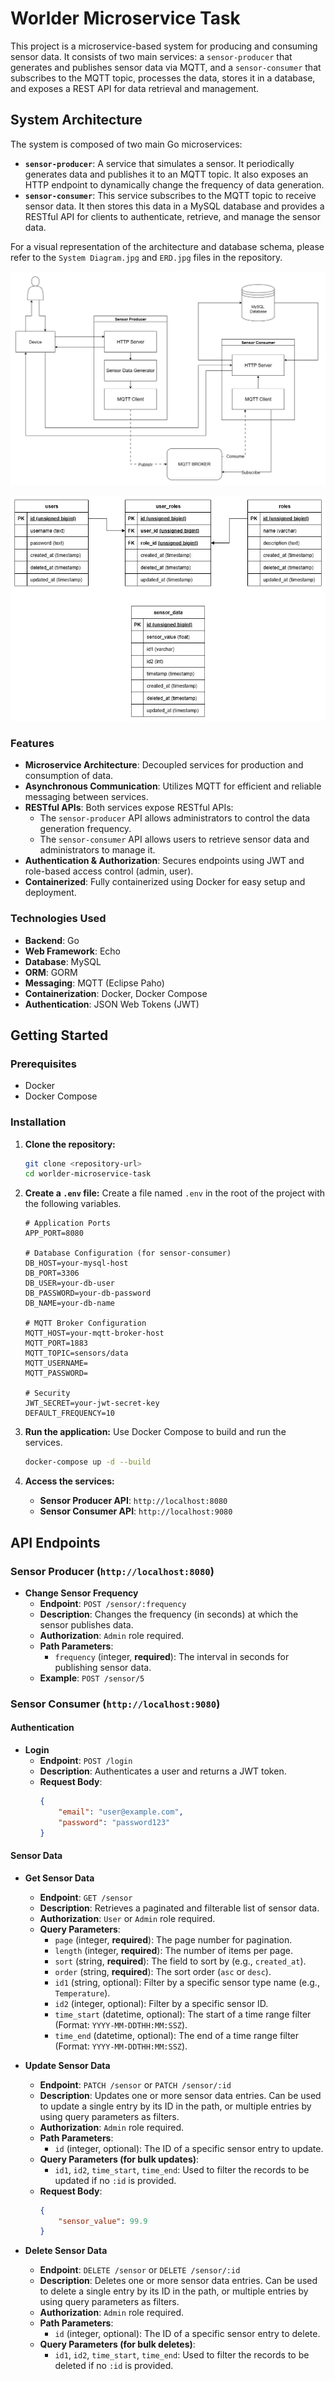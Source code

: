 # Worlder Microservice Task

This project is a microservice-based system for producing and consuming sensor data. It consists of two main services: a `sensor-producer` that generates and publishes sensor data via MQTT, and a `sensor-consumer` that subscribes to the MQTT topic, processes the data, stores it in a database, and exposes a REST API for data retrieval and management.

## System Architecture

The system is composed of two main Go microservices:

*   **`sensor-producer`**: A service that simulates a sensor. It periodically generates data and publishes it to an MQTT topic. It also exposes an HTTP endpoint to dynamically change the frequency of data generation.
*   **`sensor-consumer`**: This service subscribes to the MQTT topic to receive sensor data. It then stores this data in a MySQL database and provides a RESTful API for clients to authenticate, retrieve, and manage the sensor data.

For a visual representation of the architecture and database schema, please refer to the `System Diagram.jpg` and `ERD.jpg` files in the repository.

![System Diagram](System%20Diagram.jpg)

![ERD](ERD.jpg)

### Features

*   **Microservice Architecture**: Decoupled services for production and consumption of data.
*   **Asynchronous Communication**: Utilizes MQTT for efficient and reliable messaging between services.
*   **RESTful APIs**: Both services expose RESTful APIs:
    *   The `sensor-producer` API allows administrators to control the data generation frequency.
    *   The `sensor-consumer` API allows users to retrieve sensor data and administrators to manage it.
*   **Authentication & Authorization**: Secures endpoints using JWT and role-based access control (admin, user).
*   **Containerized**: Fully containerized using Docker for easy setup and deployment.

### Technologies Used

*   **Backend**: Go
*   **Web Framework**: Echo
*   **Database**: MySQL
*   **ORM**: GORM
*   **Messaging**: MQTT (Eclipse Paho)
*   **Containerization**: Docker, Docker Compose
*   **Authentication**: JSON Web Tokens (JWT)

## Getting Started

### Prerequisites

*   Docker
*   Docker Compose

### Installation

1.  **Clone the repository:**
    ```sh
    git clone <repository-url>
    cd worlder-microservice-task
    ```

2.  **Create a `.env` file:**
    Create a file named `.env` in the root of the project with the following variables.

    ```env
    # Application Ports
    APP_PORT=8080

    # Database Configuration (for sensor-consumer)
    DB_HOST=your-mysql-host
    DB_PORT=3306
    DB_USER=your-db-user
    DB_PASSWORD=your-db-password
    DB_NAME=your-db-name

    # MQTT Broker Configuration
    MQTT_HOST=your-mqtt-broker-host
    MQTT_PORT=1883
    MQTT_TOPIC=sensors/data
    MQTT_USERNAME=
    MQTT_PASSWORD=

    # Security
    JWT_SECRET=your-jwt-secret-key
    DEFAULT_FREQUENCY=10
    ```

3.  **Run the application:**
    Use Docker Compose to build and run the services.
    ```sh
    docker-compose up -d --build
    ```

4.  **Access the services:**
    *   **Sensor Producer API**: `http://localhost:8080`
    *   **Sensor Consumer API**: `http://localhost:9080`

## API Endpoints

### Sensor Producer (`http://localhost:8080`)

*   **Change Sensor Frequency**
    *   **Endpoint**: `POST /sensor/:frequency`
    *   **Description**: Changes the frequency (in seconds) at which the sensor publishes data.
    *   **Authorization**: `Admin` role required.
    *   **Path Parameters**:
        *   `frequency` (integer, **required**): The interval in seconds for publishing sensor data.
    *   **Example**: `POST /sensor/5`

### Sensor Consumer (`http://localhost:9080`)

#### Authentication

*   **Login**
    *   **Endpoint**: `POST /login`
    *   **Description**: Authenticates a user and returns a JWT token.
    *   **Request Body**:
        ```json
        {
            "email": "user@example.com",
            "password": "password123"
        }
        ```

#### Sensor Data

*   **Get Sensor Data**
    *   **Endpoint**: `GET /sensor`
    *   **Description**: Retrieves a paginated and filterable list of sensor data.
    *   **Authorization**: `User` or `Admin` role required.
    *   **Query Parameters**:
        *   `page` (integer, **required**): The page number for pagination.
        *   `length` (integer, **required**): The number of items per page.
        *   `sort` (string, **required**): The field to sort by (e.g., `created_at`).
        *   `order` (string, **required**): The sort order (`asc` or `desc`).
        *   `id1` (string, optional): Filter by a specific sensor type name (e.g., `Temperature`).
        *   `id2` (integer, optional): Filter by a specific sensor ID.
        *   `time_start` (datetime, optional): The start of a time range filter (Format: `YYYY-MM-DDTHH:MM:SSZ`).
        *   `time_end` (datetime, optional): The end of a time range filter (Format: `YYYY-MM-DDTHH:MM:SSZ`).

*   **Update Sensor Data**
    *   **Endpoint**: `PATCH /sensor` or `PATCH /sensor/:id`
    *   **Description**: Updates one or more sensor data entries. Can be used to update a single entry by its ID in the path, or multiple entries by using query parameters as filters.
    *   **Authorization**: `Admin` role required.
    *   **Path Parameters**:
        *   `id` (integer, optional): The ID of a specific sensor entry to update.
    *   **Query Parameters (for bulk updates)**:
        *   `id1`, `id2`, `time_start`, `time_end`: Used to filter the records to be updated if no `:id` is provided.
    *   **Request Body**:
        ```json
        {
            "sensor_value": 99.9
        }
        ```

*   **Delete Sensor Data**
    *   **Endpoint**: `DELETE /sensor` or `DELETE /sensor/:id`
    *   **Description**: Deletes one or more sensor data entries. Can be used to delete a single entry by its ID in the path, or multiple entries by using query parameters as filters.
    *   **Authorization**: `Admin` role required.
    *   **Path Parameters**:
        *   `id` (integer, optional): The ID of a specific sensor entry to delete.
    *   **Query Parameters (for bulk deletes)**:
        *   `id1`, `id2`, `time_start`, `time_end`: Used to filter the records to be deleted if no `:id` is provided.
